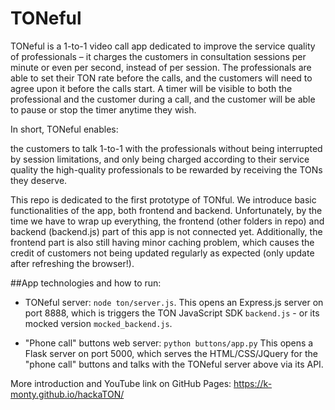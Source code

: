 # TONeful

TONeful is a 1-to-1 video call app dedicated to improve the service quality of professionals – it charges the customers in consultation sessions per minute or even per second, instead of per session. The professionals are able to set their TON rate before the calls, and the customers will need to agree upon it before the calls start. A timer will be visible to both the professional and the customer during a call, and the customer will be able to pause or stop the timer anytime they wish.

In short, TONeful enables:

the customers to talk 1-to-1 with the professionals without being interrupted by session limitations, and only being charged according to their service quality
the high-quality professionals to be rewarded by receiving the TONs they deserve.

This repo is dedicated to the first prototype of TONful. We introduce basic functionalities of the app, both frontend and backend. Unfortunately, by the time we have to wrap up everything, the frontend (other folders in repo) and backend (backend.js) part of this app is not connected yet. Additionally, the frontend part is also still having minor caching problem, which causes the credit of customers not being updated regularly as expected (only update after refreshing the browser!).

##App technologies and how to run:

* TONeful server: `node ton/server.js`. 
This opens an Express.js server on port 8888, which is triggers the TON JavaScript SDK `backend.js` - or its mocked version `mocked_backend.js`.

* "Phone call" buttons web server:  `python buttons/app.py`
This opens a Flask server on port 5000, which serves the HTML/CSS/JQuery for the "phone call" buttons and talks with the TONeful server above via its API. 

More introduction and YouTube link on GitHub Pages: https://k-monty.github.io/hackaTON/
